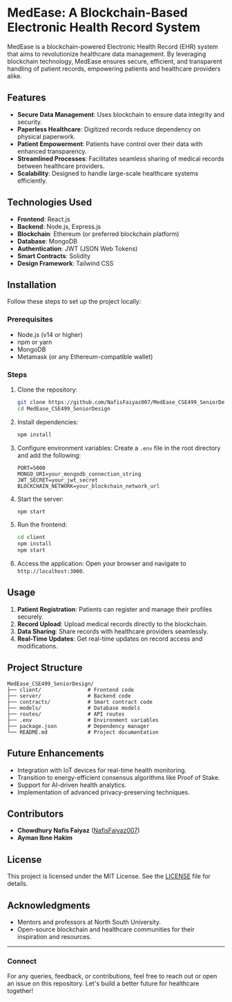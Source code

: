 # MedEase: A Blockchain-Based Electronic Health Record System

MedEase is a blockchain-powered Electronic Health Record (EHR) system that aims to revolutionize healthcare data management. By leveraging blockchain technology, MedEase ensures secure, efficient, and transparent handling of patient records, empowering patients and healthcare providers alike.

## Features

- **Secure Data Management**: Uses blockchain to ensure data integrity and security.
- **Paperless Healthcare**: Digitized records reduce dependency on physical paperwork.
- **Patient Empowerment**: Patients have control over their data with enhanced transparency.
- **Streamlined Processes**: Facilitates seamless sharing of medical records between healthcare providers.
- **Scalability**: Designed to handle large-scale healthcare systems efficiently.

## Technologies Used

- **Frontend**: React.js
- **Backend**: Node.js, Express.js
- **Blockchain**: Ethereum (or preferred blockchain platform)
- **Database**: MongoDB
- **Authentication**: JWT (JSON Web Tokens)
- **Smart Contracts**: Solidity
- **Design Framework**: Tailwind CSS

## Installation

Follow these steps to set up the project locally:

### Prerequisites

- Node.js (v14 or higher)
- npm or yarn
- MongoDB
- Metamask (or any Ethereum-compatible wallet)

### Steps

1. Clone the repository:
   ```bash
   git clone https://github.com/NafisFaiyaz007/MedEase_CSE499_SeniorDesign.git
   cd MedEase_CSE499_SeniorDesign
   ```

2. Install dependencies:
   ```bash
   npm install
   ```

3. Configure environment variables:
   Create a `.env` file in the root directory and add the following:
   ```env
   PORT=5000
   MONGO_URI=your_mongodb_connection_string
   JWT_SECRET=your_jwt_secret
   BLOCKCHAIN_NETWORK=your_blockchain_network_url
   ```

4. Start the server:
   ```bash
   npm start
   ```

5. Run the frontend:
   ```bash
   cd client
   npm install
   npm start
   ```

6. Access the application:
   Open your browser and navigate to `http://localhost:3000`.

## Usage

1. **Patient Registration**: Patients can register and manage their profiles securely.
2. **Record Upload**: Upload medical records directly to the blockchain.
3. **Data Sharing**: Share records with healthcare providers seamlessly.
4. **Real-Time Updates**: Get real-time updates on record access and modifications.

## Project Structure

```
MedEase_CSE499_SeniorDesign/
├── client/               # Frontend code
├── server/               # Backend code
├── contracts/            # Smart contract code
├── models/               # Database models
├── routes/               # API routes
├── .env                  # Environment variables
├── package.json          # Dependency manager
└── README.md             # Project documentation
```

## Future Enhancements

- Integration with IoT devices for real-time health monitoring.
- Transition to energy-efficient consensus algorithms like Proof of Stake.
- Support for AI-driven health analytics.
- Implementation of advanced privacy-preserving techniques.

## Contributors

- **Chowdhury Nafis Faiyaz** ([NafisFaiyaz007](https://github.com/NafisFaiyaz007))
- **Ayman Ibne Hakim**

## License

This project is licensed under the MIT License. See the [LICENSE](LICENSE) file for details.

## Acknowledgments

- Mentors and professors at North South University.
- Open-source blockchain and healthcare communities for their inspiration and resources.

---

### Connect

For any queries, feedback, or contributions, feel free to reach out or open an issue on this repository. Let's build a better future for healthcare together!
